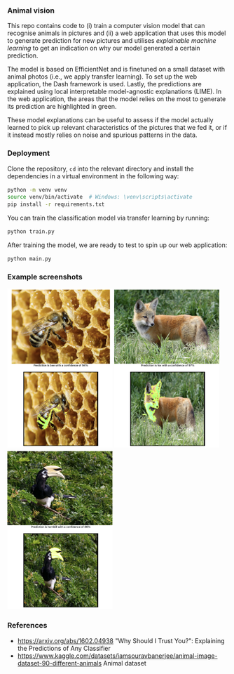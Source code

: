 ### Animal vision 

This repo contains code to (i) train a computer vision model that can recognise animals in pictures and (ii) a web application that uses this model to generate prediction for new pictures and utilises *explainable machine learning* to get an indication on why our model generated a certain prediction. 

The model is based on EfficientNet and is finetuned on a small dataset with animal photos (i.e., we apply transfer learning). To set up the web application, the Dash framework is used. Lastly, the predictions are explained using local interpretable model-agnostic explanations (LIME). In the web application, the areas that the model relies on the most to generate its prediction are highlighted in green.  

These model explanations can be useful to assess if the model actually learned to pick up relevant characteristics of the pictures that we fed it, or if it instead mostly relies on noise and spurious patterns in the data. 


### Deployment 

Clone the repository, `cd` into the relevant directory and install the dependencies in a virtual environment in the following way:

```bash
python -m venv venv
source venv/bin/activate  # Windows: \venv\scripts\activate
pip install -r requirements.txt
```

You can train the classification model via transfer learning by running: 
```bash
python train.py
```

After training the model, we are ready to test to spin up our web application: 
```bash
python main.py
```


### Example screenshots

<p float="left">
    <img src="img/example_bee.png" alt="Example: bee" width="240"/>
    <img src="img/example_fox.png" alt="Example: fox" width="240"/>
    <img src="img/example_hornbill.png" alt="Example: hornbill" width="240"/>
</p>


### References

* https://arxiv.org/abs/1602.04938 "Why Should I Trust You?": Explaining the Predictions of Any Classifier
* https://www.kaggle.com/datasets/iamsouravbanerjee/animal-image-dataset-90-different-animals Animal dataset
